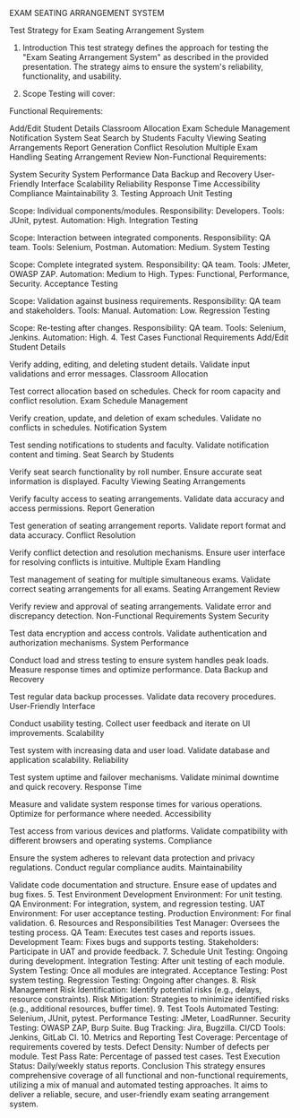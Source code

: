 EXAM SEATING ARRANGEMENT SYSTEM

Test Strategy for Exam Seating Arrangement System
1. Introduction
This test strategy defines the approach for testing the "Exam Seating Arrangement System" as described in the provided presentation.
The strategy aims to ensure the system's reliability, functionality, and usability.

3. Scope
Testing will cover:

Functional Requirements:

Add/Edit Student Details
Classroom Allocation
Exam Schedule Management
Notification System
Seat Search by Students
Faculty Viewing Seating Arrangements
Report Generation
Conflict Resolution
Multiple Exam Handling
Seating Arrangement Review
Non-Functional Requirements:

System Security
System Performance
Data Backup and Recovery
User-Friendly Interface
Scalability
Reliability
Response Time
Accessibility
Compliance
Maintainability
3. Testing Approach
Unit Testing

Scope: Individual components/modules.
Responsibility: Developers.
Tools: JUnit, pytest.
Automation: High.
Integration Testing

Scope: Interaction between integrated components.
Responsibility: QA team.
Tools: Selenium, Postman.
Automation: Medium.
System Testing

Scope: Complete integrated system.
Responsibility: QA team.
Tools: JMeter, OWASP ZAP.
Automation: Medium to High.
Types: Functional, Performance, Security.
Acceptance Testing

Scope: Validation against business requirements.
Responsibility: QA team and stakeholders.
Tools: Manual.
Automation: Low.
Regression Testing

Scope: Re-testing after changes.
Responsibility: QA team.
Tools: Selenium, Jenkins.
Automation: High.
4. Test Cases
Functional Requirements
Add/Edit Student Details

Verify adding, editing, and deleting student details.
Validate input validations and error messages.
Classroom Allocation

Test correct allocation based on schedules.
Check for room capacity and conflict resolution.
Exam Schedule Management

Verify creation, update, and deletion of exam schedules.
Validate no conflicts in schedules.
Notification System

Test sending notifications to students and faculty.
Validate notification content and timing.
Seat Search by Students

Verify seat search functionality by roll number.
Ensure accurate seat information is displayed.
Faculty Viewing Seating Arrangements

Verify faculty access to seating arrangements.
Validate data accuracy and access permissions.
Report Generation

Test generation of seating arrangement reports.
Validate report format and data accuracy.
Conflict Resolution

Verify conflict detection and resolution mechanisms.
Ensure user interface for resolving conflicts is intuitive.
Multiple Exam Handling

Test management of seating for multiple simultaneous exams.
Validate correct seating arrangements for all exams.
Seating Arrangement Review

Verify review and approval of seating arrangements.
Validate error and discrepancy detection.
Non-Functional Requirements
System Security

Test data encryption and access controls.
Validate authentication and authorization mechanisms.
System Performance

Conduct load and stress testing to ensure system handles peak loads.
Measure response times and optimize performance.
Data Backup and Recovery

Test regular data backup processes.
Validate data recovery procedures.
User-Friendly Interface

Conduct usability testing.
Collect user feedback and iterate on UI improvements.
Scalability

Test system with increasing data and user load.
Validate database and application scalability.
Reliability

Test system uptime and failover mechanisms.
Validate minimal downtime and quick recovery.
Response Time

Measure and validate system response times for various operations.
Optimize for performance where needed.
Accessibility

Test access from various devices and platforms.
Validate compatibility with different browsers and operating systems.
Compliance

Ensure the system adheres to relevant data protection and privacy regulations.
Conduct regular compliance audits.
Maintainability

Validate code documentation and structure.
Ensure ease of updates and bug fixes.
5. Test Environment
Development Environment: For unit testing.
QA Environment: For integration, system, and regression testing.
UAT Environment: For user acceptance testing.
Production Environment: For final validation.
6. Resources and Responsibilities
Test Manager: Oversees the testing process.
QA Team: Executes test cases and reports issues.
Development Team: Fixes bugs and supports testing.
Stakeholders: Participate in UAT and provide feedback.
7. Schedule
Unit Testing: Ongoing during development.
Integration Testing: After unit testing of each module.
System Testing: Once all modules are integrated.
Acceptance Testing: Post system testing.
Regression Testing: Ongoing after changes.
8. Risk Management
Risk Identification: Identify potential risks (e.g., delays, resource constraints).
Risk Mitigation: Strategies to minimize identified risks (e.g., additional resources, buffer time).
9. Test Tools
Automated Testing: Selenium, JUnit, pytest.
Performance Testing: JMeter, LoadRunner.
Security Testing: OWASP ZAP, Burp Suite.
Bug Tracking: Jira, Bugzilla.
CI/CD Tools: Jenkins, GitLab CI.
10. Metrics and Reporting
Test Coverage: Percentage of requirements covered by tests.
Defect Density: Number of defects per module.
Test Pass Rate: Percentage of passed test cases.
Test Execution Status: Daily/weekly status reports.
Conclusion
This strategy ensures comprehensive coverage of all functional and non-functional requirements, utilizing a mix of manual and automated testing approaches. It aims to deliver a reliable, secure, and user-friendly exam seating arrangement system​​.
